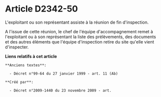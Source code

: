 # Article D2342-50

L'exploitant ou son représentant assiste à la réunion de fin d'inspection.

A l'issue de cette réunion, le chef de l'équipe d'accompagnement remet à l'exploitant ou à son représentant la liste des
prélèvements, des documents et des autres éléments que l'équipe d'inspection retire du site qu'elle vient d'inspecter.

**Liens relatifs à cet article**

	**Anciens textes**:

	  - Décret n°99-64 du 27 janvier 1999 - art. 11 (Ab)

	**Créé par**:

	  - Décret n°2009-1440 du 23 novembre 2009 - art.
